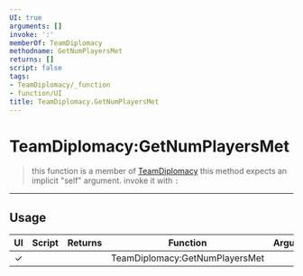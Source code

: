 ```yaml
---
UI: true
arguments: []
invoke: ':'
memberOf: TeamDiplomacy
methodname: GetNumPlayersMet
returns: []
script: false
tags:
- TeamDiplomacy/_function
- function/UI
title: TeamDiplomacy.GetNumPlayersMet
---
```

# TeamDiplomacy:GetNumPlayersMet
> this function is a member of [TeamDiplomacy](civ-6/lua/TeamDiplomacy.md)
> this method expects an implicit "self" argument. invoke it with `:`
-----
## Usage
|  UI | Script | Returns | Function | Arguments |
|:---:|:------:|-------:|:--------:|:---------|
|✓| ||TeamDiplomacy:GetNumPlayersMet||
